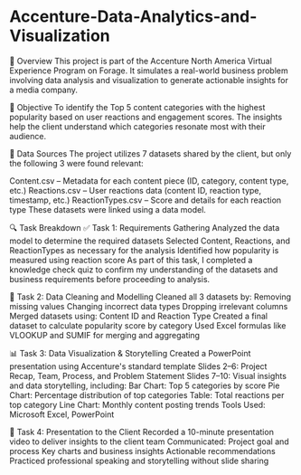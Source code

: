 # Accenture-Data-Analytics-and-Visualization

🧠 Overview
This project is part of the Accenture North America Virtual Experience Program on Forage. It simulates a real-world business problem involving data analysis and visualization to generate actionable insights for a media company.

🎯 Objective
To identify the Top 5 content categories with the highest popularity based on user reactions and engagement scores. The insights help the client understand which categories resonate most with their audience.

📁 Data Sources
The project utilizes 7 datasets shared by the client, but only the following 3 were found relevant:

Content.csv – Metadata for each content piece (ID, category, content type, etc.)
Reactions.csv – User reactions data (content ID, reaction type, timestamp, etc.)
ReactionTypes.csv – Score and details for each reaction type
These datasets were linked using a data model.

🔍 Task Breakdown
✅ Task 1: Requirements Gathering
Analyzed the data model to determine the required datasets
Selected Content, Reactions, and ReactionTypes as necessary for the analysis
Identified how popularity is measured using reaction score
As part of this task, I completed a knowledge check quiz to confirm my understanding of the datasets and business requirements before proceeding to analysis.

🧹 Task 2: Data Cleaning and Modelling
Cleaned all 3 datasets by:
Removing missing values
Changing incorrect data types
Dropping irrelevant columns
Merged datasets using:
Content ID and Reaction Type
Created a final dataset to calculate popularity score by category
Used Excel formulas like VLOOKUP and SUMIF for merging and aggregating

📊 Task 3: Data Visualization & Storytelling
Created a PowerPoint presentation using Accenture's standard template
Slides 2–6: Project Recap, Team, Process, and Problem Statement
Slides 7–10: Visual insights and data storytelling, including:
Bar Chart: Top 5 categories by score
Pie Chart: Percentage distribution of top categories
Table: Total reactions per top category
Line Chart: Monthly content posting trends
Tools Used: Microsoft Excel, PowerPoint

🎥 Task 4: Presentation to the Client
Recorded a 10-minute presentation video to deliver insights to the client team
Communicated:
Project goal and process
Key charts and business insights
Actionable recommendations
Practiced professional speaking and storytelling without slide sharing
